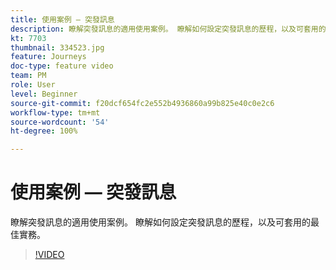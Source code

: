 ```yaml
---
title: 使用案例 — 突發訊息
description: 瞭解突發訊息的適用使用案例。 瞭解如何設定突發訊息的歷程，以及可套用的最佳實務。
kt: 7703
thumbnail: 334523.jpg
feature: Journeys
doc-type: feature video
team: PM
role: User
level: Beginner
source-git-commit: f20dcf654fc2e552b4936860a99b825e40c0e2c6
workflow-type: tm+mt
source-wordcount: '54'
ht-degree: 100%

---
```


# 使用案例 — 突發訊息

瞭解突發訊息的適用使用案例。 瞭解如何設定突發訊息的歷程，以及可套用的最佳實務。

>[!VIDEO](https://video.tv.adobe.com/v/334523?quality=12)
